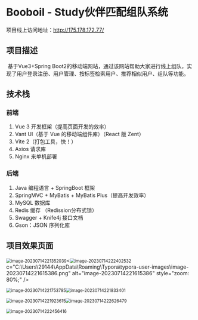 # Booboil - Study伙伴匹配组队系统

项目线上访问地址：http://175.178.172.77/

## 项目描述

​		基于Vue3+Spring Boot2的移动端网站，通过该网站帮助大家进行线上组队，实现了用户登录注册、用户管理、按标签检索用户、推荐相似用户、组队等功能。

## 技术栈

### 	前端

1. Vue 3 开发框架（提高页面开发的效率）
2. Vant UI（基于 Vue 的移动端组件库）（React 版 Zent）
3. Vite 2（打包工具，快！）
4. Axios 请求库
5. Nginx 来单机部署

### 	后端

1. Java 编程语言 + SpringBoot 框架
2. SpringMVC + MyBatis + MyBatis Plus（提高开发效率）
3. MySQL 数据库
4. Redis 缓存 （Redission分布式锁）
5. Swagger + Knife4j 接口文档
6. Gson：JSON 序列化库

## 项目效果页面

<img src="C:\Users\29144\Desktop\Stud伙伴匹配组队系统图片\image-20230714221352039.png" alt="image-20230714221352039" style="zoom: 80%;" /><<img src="C:\Users\29144\Desktop\Stud伙伴匹配组队系统图片\image-20230714222402532.png" alt="image-20230714222402532" style="zoom:80%;" />c="C:\Users\29144\AppData\Roaming\Typora\typora-user-images\image-20230714221615386.png" alt="image-20230714221615386" style="zoom: 80%;" />

<img src="C:\Users\29144\Desktop\Stud伙伴匹配组队系统图片\image-20230714221753785.png" alt="image-20230714221753785" style="zoom:80%;" /><img src="C:\Users\29144\Desktop\Stud伙伴匹配组队系统图片\image-20230714221833401.png" alt="image-20230714221833401" style="zoom:80%;" />

<img src="C:\Users\29144\Desktop\Stud伙伴匹配组队系统图片\image-20230714221923615.png" alt="image-20230714221923615" style="zoom:80%;" /><img src="C:\Users\29144\Desktop\Stud伙伴匹配组队系统图片\image-20230714222626479.png" alt="image-20230714222626479" style="zoom:80%;" />

<img src="C:\Users\29144\Desktop\Stud伙伴匹配组队系统图片\image-20230714222456416.png" alt="image-20230714222456416" style="zoom:80%;" />





